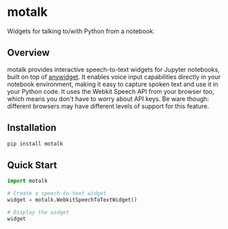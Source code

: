 # motalk

Widgets for talking to/with Python from a notebook.

## Overview

motalk provides interactive speech-to-text widgets for Jupyter notebooks, built on top of [anywidget](https://anywidget.dev/). It enables voice input capabilities directly in your notebook environment, making it easy to capture spoken text and use it in your Python code. It uses the Webkit Speech API from your browser too, which means you don't have to worry about API keys. Be ware though: different browsers may have different levels of support for this feature.

## Installation

```bash
pip install motalk
```

## Quick Start

```python
import motalk

# Create a speech-to-text widget
widget = motalk.WebkitSpeechToTextWidget()

# Display the widget
widget
```
